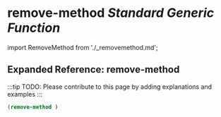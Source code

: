 # **remove-method** *Standard Generic Function*

import RemoveMethod from './_removemethod.md';

<RemoveMethod />

## Expanded Reference: remove-method

:::tip
TODO: Please contribute to this page by adding explanations and examples
:::

```lisp
(remove-method )
```
